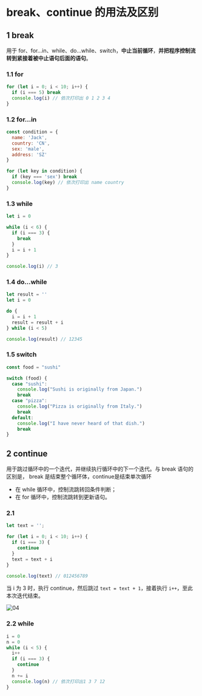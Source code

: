 # break、continue 的用法及区别

## 1 break

用于 for、for...in、while、do...while、switch，**中止当前循环**，**并把程序控制流转到紧接着被中止语句后面的语句**。

### 1.1 for

```js
for (let i = 0; i < 10; i++) {
  if (i === 5) break
  console.log(i) // 依次打印出 0 1 2 3 4
}
```

### 1.2 for...in

```js
const condition = {
  name: 'Jack',
  country: 'CN',
  sex: 'male',
  address: 'SZ'
}

for (let key in condition) {
  if (key === 'sex') break
  console.log(key) // 依次打印出 name country
}
```

### 1.3 while

```js
let i = 0

while (i < 6) {
  if (i === 3) {
    break
  }
  i = i + 1
}

console.log(i) // 3
```

### 1.4 do...while

```js
let result = ''
let i = 0

do {
  i = i + 1
  result = result + i
} while (i < 5)

console.log(result) // 12345
```
### 1.5 switch

```js
const food = "sushi"

switch (food) {
  case "sushi":
    console.log("Sushi is originally from Japan.")
    break
  case "pizza":
    console.log("Pizza is originally from Italy.")
    break
  default:
    console.log("I have never heard of that dish.")
    break
}
```

## 2 continue

用于跳过循环中的一个迭代，并继续执行循环中的下一个迭代。与 break 语句的区别是， break 是结束整个循环体，continue是结束单次循环

- 在 while 循环中，控制流跳转回条件判断；
- 在 for 循环中，控制流跳转到更新语句。

### 2.1

```js
let text = '';

for (let i = 0; i < 10; i++) {
  if (i === 3) {
    continue
  }
  text = text + i
}

console.log(text) // 012456789
```

当 i 为 3 时，执行 continue，然后跳过 `text = text + 1`，接着执行 `i++`，至此本次迭代结束。

![04](http://image.newarea.site/20230730/04.png)

### 2.2 while

```js
i = 0
n = 0
while (i < 5) {
  i++
  if (i === 3) {
    continue
  }
  n += i
  console.log(n) // 依次打印出1 3 7 12
}
```
